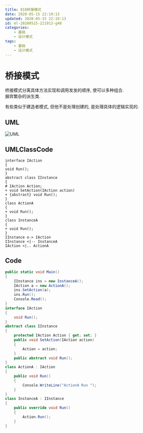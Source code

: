```yaml
---
title: 018桥接模式
date: 2020-05-15 22:19:13
updated: 2020-05-15 22:19:13
id: ml-20200515-221913-g48
categories:
	- 基础
	- 设计模式
tags: 
	- 基础
	- 设计模式
---
```

# 桥接模式

桥接模式分离具体方法实现和调用发发的顺序, 使可以多种组合.  
摒弃繁杂的派生类.

有些类似于建造者模式, 但他不是处理创建的, 是处理具体的逻辑实现的.
<!--more-->
## UML

![UML](http://www.plantuml.com/plantuml/png/RP312eD034Jl-Of0Buhe3rYA7lVQVa6wRa6m4TpOY_NV6zocMF0Kc7apismJXIQPdmFqB65wa0_eMY_zoB30Q-mxlCwSvJMiGFSe4tb1Fr2Cw1nhc7rGy6GXJAU60hVmBKXICWDeExa2YnMk-3-K-XFVQdjnwDly4U7CnB6ysDjswlbTbhk2Bw1oLVrscy2TVim7)

## UMLClassCode

```
interface IAction
{
void Run();
}
abstract class IInstance
{
# IAction Action;
+ void SetAction(IAction action)
+ {abstract} void Run();
}
class ActionA
{
+ void Run();
}
class InstanceA
{
+ void Run();
}
IInstance o-> IAction
IInstance <|-- InstanceA
IAction <|.. ActionA
```

## Code

```C#
public static void Main()
{
    IInstance ins = new InstanceA();
    IAction a = new ActionA();
    ins.SetAction(a);
    ins.Run();
    Console.Read();
}
interface IAction
{
    void Run();
}
abstract class IInstance
{
    protected IAction Action { get; set; }
    public void SetAction(IAction action)
    {
        Action = action;
    }
    public abstract void Run();
}
class ActionA : IAction
{
    public void Run()
    {
        Console.WriteLine("ActionA Run ");
    }
}
class InstanceA : IInstance
{
    public override void Run()
    {
        Action.Run();
    }
}
```